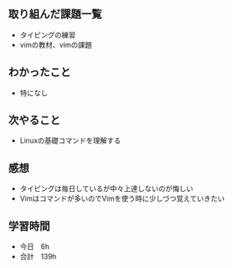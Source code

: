 ## 取り組んだ課題一覧
- タイピングの練習
- vimの教材、vimの課題
## わかったこと
- 特になし
## 次やること
-  Linuxの基礎コマンドを理解する
## 感想
-  タイピングは毎日しているが中々上達しないのが悔しい
-  Vimはコマンドが多いのでVimを使う時に少しづつ覚えていきたい
## 学習時間
- 今日　6h
- 合計　139h
